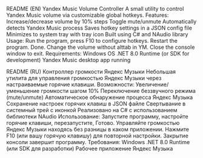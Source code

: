 README (EN)
Yandex Music Volume Controller
A small utility to control Yandex Music volume via customizable global hotkeys.
Features:
Increase/decrease volume by 10% steps
Toggle mute/unmute
Automatically detects Yandex Music process
Saves hotkey settings in a JSON config file
Minimizes to system tray with tray icon
Built using C# and NAudio library
Usage:
Run the program, press F10 to configure hotkeys. Restart the program. Done. Change the volume without alttab in YM. Close the console window to exit.
Requirements:
Windows OS
.NET 8.0 Runtime (or SDK for development)
Yandex Music desktop app running

README (RU)
Контроллер громкости Яндекс Музыки
Небольшая утилита для управления громкостью Яндекс Музыки через настраиваемые горячие клавиши.
Возможности:
Увеличение/уменьшение громкости шагом 10%
Переключение беззвучного режима (mute/unmute)
Автоматическое обнаружение процесса Яндекс Музыка
Сохранение настроек горячих клавиш в JSON файле
Свертывание в системный трей с иконкой
Реализовано на C# с использованием библиотеки NAudio
Использование:
Запустите программу, настройте горячие клавиши, перезапустите, Готово. Управляйте громкостью Яндекс Музыки находясь без разницы в каком приложении. Нажмите F10 (или вашу горячую клавишу) для повторной настройки. Закрытие консоли завершит программу.
Требования:
Windows
.NET 8.0 Runtime (или SDK для разработки)
Рабочее приложение Яндекс Музыка

